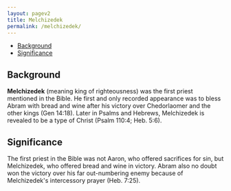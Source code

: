 ```yaml
---
layout: pagev2
title: Melchizedek
permalink: /melchizedek/
---
```

- [Background](#background)
- [Significance](#significance)

## Background

**Melchizedek** (meaning king of righteousness) was the first priest mentioned in the Bible. He first and only recorded appearance was to bless Abram with bread and wine after his victory over Chedorlaomer and the other kings (Gen 14:18). Later in Psalms and Hebrews, Melchizedek is revealed to be a type of Christ (Psalm 110:4; Heb. 5:6).

## Significance

The first priest in the Bible was not Aaron, who offered sacrifices for sin, but Melchizedek, who offered bread and wine in victory. Abram also no doubt won the victory over his far out-numbering enemy because of Melchizedek's intercessory prayer (Heb. 7:25).